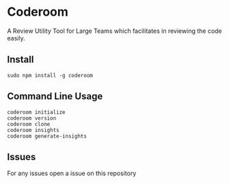 # Coderoom

A Review Utility Tool for Large Teams which facilitates in reviewing the code easily.

## Install

```
sudo npm install -g coderoom
```

## Command Line Usage

```
coderoom initialize
coderoom version
coderoom clone
coderoom insights
coderoom generate-insights
```

## Issues

For any issues open a issue on this repository
